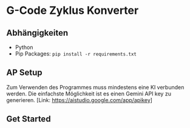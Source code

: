 # G-Code Zyklus Konverter

## Abhängigkeiten

- Python
- Pip Packages: `pip install -r requirements.txt`

## AP Setup

Zum Verwenden des Programmes muss mindestens eine KI verbunden werden.
Die einfachste Möglichkeit ist es einen Gemini API key zu generieren. [Link: https://aistudio.google.com/app/apikey]

## Get Started
